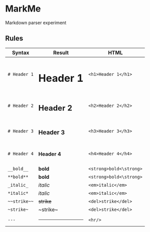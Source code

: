 # MarkMe

Markdown parser experiment

## Rules
|Syntax|Result|HTML|
|-|-|-|
|`# Header 1`|<h1>Header 1</h1>|`<h1>Header 1</h1>`|
|`# Header 2`|<h2>Header 2</h2>|`<h2>Header 2</h2>`|
|`# Header 3`|<h3>Header 3</h3>|`<h3>Header 3</h3>`|
|`# Header 4`|<h4>Header 4</h4>|`<h4>Header 4</h4>`|
|`__bold__`|__bold__|`<strong>bold<\strong>`|
|`**bold**`|**bold**|`<strong>bold<\strong>`|
|`_italic_`|_italic_|`<em>italic</em>`|
|`*italic*`|*italic*|`<em>italic</em>`|
|`~~strike~~`|~~strike~~|`<del>strike</del>`|
|`~strike~`|~strike~|`<del>strike</del>`|
|`---`|<hr/>|`<hr/>`|